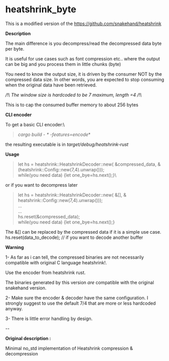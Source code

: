 # heatshrink_byte

This is a modified version of the https://github.com/snakehand/heatshrink


**Description**

The main difference is you decompress/read the decompressed data byte per byte.

It is useful for use cases such as font compression etc.. where the output can be big
and you process them in little chunks (byte)

You need to know the output size, it is driven by the consumer NOT by the compressed data size. In other words, you are expected to stop consuming when the original data have been retrieved.

_/!\ The window size is hardcoded to be 7 maximum, length =4 /!\\_

This is to cap the consumed buffer memory to about 256 bytes

**CLI encoder**

To get a basic CLI encoder:\
>_cargo build -  * -features=encode_*

the resulting executable is in _target/debug/heatshrink-rust_

**Usage**

  >let hs = heatshrink::HeatshrinkDecoder::new( &compressed_data, &(heatshrink::Config::new(7,4).unwrap()));\
  >while(you need data) {let one_bye=hs.next();}\

or if you want to decompress later
>let hs = heatshrink::HeatshrinkDecoder::new( &[], & heatshrink::Config::new(7,4).unwrap()));\
> ...\
> ...\
> hs.reset(&compressed_data);\
>while(you need data) {let one_bye=hs.next();}



The &[] can be replaced by the compressed data if it is a simple use case.\
hs.reset(data_to_decode); // if you want to decode another buffer

**Warning**

1- As far as i can tell, the compressed binaries are not necessarily compatible with original C language heatshrink!.

Use the encoder from heatshrink rust.

The binaries generated by this version *are* compatible with the original snakehand version.

2- Make sure the encoder   & decoder have the same configuration. I strongly suggest to use the default 7/4 that are more or less hardcoded anyway.

3- There is little error handling by design.

--

**Original description :**

Minimal no_std implementation of Heatshrink compression &amp; decompression
